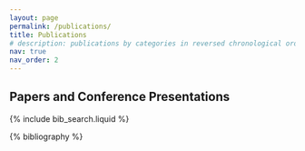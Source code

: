 ```yaml
---
layout: page
permalink: /publications/
title: Publications
# description: publications by categories in reversed chronological order. generated by jekyll-scholar.
nav: true
nav_order: 2
---
```


## Papers and Conference Presentations

<!-- _pages/publications.md -->

<!-- Bibsearch Feature -->

{% include bib_search.liquid %}

<div class="publications">

{% bibliography %}

</div>
